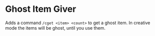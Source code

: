 # Ghost Item Giver
Adds a command ```/cget <item> <count>``` to get a ghost item.
In creative mode the items will be ghost, until you use them.
